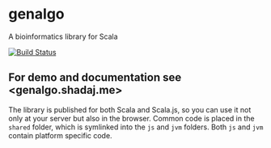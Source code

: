 # genalgo

A bioinformatics library for Scala

[![Build Status](https://travis-ci.org/shadaj/genalgo.svg?branch=master)](https://travis-ci.org/shadaj/genalgo)

## For demo and documentation see <genalgo.shadaj.me>

The library is published for both Scala and Scala.js, so you can use it not only at your server but also in the browser. Common code is placed in the `shared` folder, which is symlinked into the `js` and `jvm` folders. Both `js` and `jvm` contain platform specific code.
